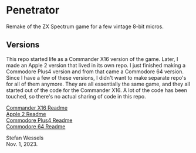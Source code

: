 # Penetrator

Remake of the ZX Spectrum game for a few vintage 8-bit micros.

## Versions

This repo started life as a Commander X16 version of the game.  Later, I made an Apple 2 version that lived in its own repo.  I just finished making a Commodore Plus4 version and from that came a Commodore 64 version.  Since I have a few of these versions, I didn't want to make separate repo's for all of them anymore.  They are all essentially the same game, and they all started out of the code for the Commander X16.  A lot of the code has been touched, so there's no actual sharing of code in this repo.  
  
[Commander X16 Readme](README.cx16.md)  
[Apple 2 Readme](README.apple2.md)  
[Commodore Plus4 Readme](README.plus4.md)  
[Commodore 64 Readme](README.c64.md)  
  
Stefan Wessels  
Nov. 1, 2023.  
